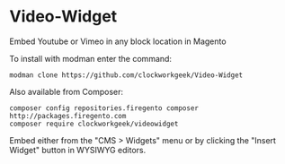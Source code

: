 # Video-Widget
Embed Youtube or Vimeo in any block location in Magento

To install with modman enter the command:

    modman clone https://github.com/clockworkgeek/Video-Widget

Also available from Composer:

    composer config repositories.firegento composer http://packages.firegento.com
    composer require clockworkgeek/videowidget

Embed either from the "CMS > Widgets" menu or by clicking the "Insert Widget" button in WYSIWYG editors.
